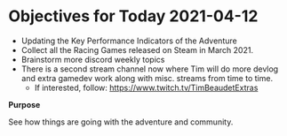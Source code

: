 # Objectives for Today 2021-04-12

- Updating the Key Performance Indicators of the Adventure
- Collect all the Racing Games released on Steam in March 2021.
- Brainstorm more discord weekly topics
- There is a second stream channel now where Tim will do more devlog and extra gamedev work along with misc. streams from time to time.
  - If interested, follow: https://www.twitch.tv/TimBeaudetExtras 

**Purpose**

See how things are going with the adventure and community.

